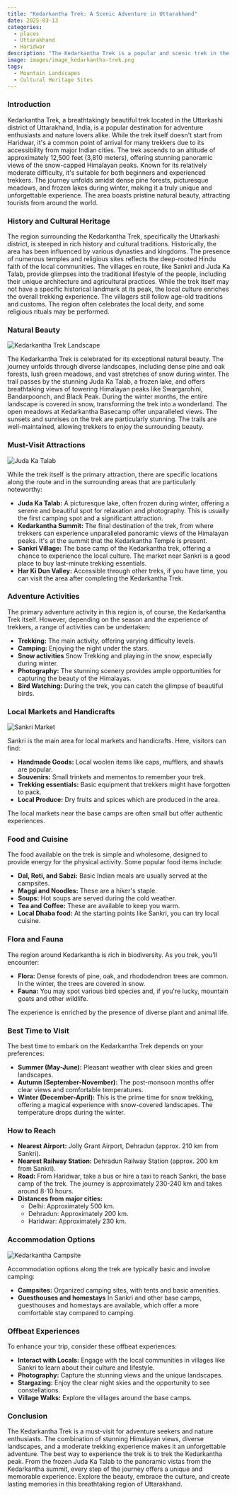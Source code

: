 ```yaml
---
title: "Kedarkantha Trek: A Scenic Adventure in Uttarakhand"
date: 2025-03-13
categories:
  - places
  - Uttarakhand
  - Haridwar
description: "The Kedarkantha Trek is a popular and scenic trek in the Indian state of Uttarakhand. It offers breathtaking views of snow-capped peaks, dense forests, and serene valleys. The trek starts near the town of Dwarahat and takes trekkers through rugged mountain trails, passing by beautiful meadows, rivers, and traditional villages. Kedarkantha is a must-visit destination for nature lovers and adventure seekers alike."
image: images/image_kedarkantha-trek.png
tags: 
  - Mountain Landscapes
  - Cultural Heritage Sites
---
```



### **Introduction**

Kedarkantha Trek, a breathtakingly beautiful trek located in the Uttarkashi district of Uttarakhand, India, is a popular destination for adventure enthusiasts and nature lovers alike. While the trek itself doesn't start from Haridwar, it's a common point of arrival for many trekkers due to its accessibility from major Indian cities. The trek ascends to an altitude of approximately 12,500 feet (3,810 meters), offering stunning panoramic views of the snow-capped Himalayan peaks. Known for its relatively moderate difficulty, it's suitable for both beginners and experienced trekkers. The journey unfolds amidst dense pine forests, picturesque meadows, and frozen lakes during winter, making it a truly unique and unforgettable experience. The area boasts pristine natural beauty, attracting tourists from around the world.

### **History and Cultural Heritage**

The region surrounding the Kedarkantha Trek, specifically the Uttarkashi district, is steeped in rich history and cultural traditions. Historically, the area has been influenced by various dynasties and kingdoms. The presence of numerous temples and religious sites reflects the deep-rooted Hindu faith of the local communities. The villages en route, like Sankri and Juda Ka Talab, provide glimpses into the traditional lifestyle of the people, including their unique architecture and agricultural practices. While the trek itself may not have a specific historical landmark at its peak, the local culture enriches the overall trekking experience. The villagers still follow age-old traditions and customs. The region often celebrates the local deity, and some religious rituals may be performed.

### **Natural Beauty**

<img src="placeholder_image_kedarkantha_landscape.jpg" alt="Kedarkantha Trek Landscape">

The Kedarkantha Trek is celebrated for its exceptional natural beauty. The journey unfolds through diverse landscapes, including dense pine and oak forests, lush green meadows, and vast stretches of snow during winter. The trail passes by the stunning Juda Ka Talab, a frozen lake, and offers breathtaking views of towering Himalayan peaks like Swargarohini, Bandarpoonch, and Black Peak. During the winter months, the entire landscape is covered in snow, transforming the trek into a wonderland. The open meadows at Kedarkantha Basecamp offer unparalleled views. The sunsets and sunrises on the trek are particularly stunning. The trails are well-maintained, allowing trekkers to enjoy the surrounding beauty.

### **Must-Visit Attractions**

<img src="placeholder_image_kedarkantha_juda_ka_talab.jpg" alt="Juda Ka Talab">

While the trek itself is the primary attraction, there are specific locations along the route and in the surrounding areas that are particularly noteworthy:

*   **Juda Ka Talab:** A picturesque lake, often frozen during winter, offering a serene and beautiful spot for relaxation and photography. This is usually the first camping spot and a significant attraction.
*   **Kedarkantha Summit:** The final destination of the trek, from where trekkers can experience unparalleled panoramic views of the Himalayan peaks. It's at the summit that the Kedarkantha Temple is present.
*   **Sankri Village:** The base camp of the Kedarkantha trek, offering a chance to experience the local culture. The market near Sankri is a good place to buy last-minute trekking essentials.
*   **Har Ki Dun Valley:** Accessible through other treks, if you have time, you can visit the area after completing the Kedarkantha Trek.

### **Adventure Activities**

The primary adventure activity in this region is, of course, the Kedarkantha Trek itself. However, depending on the season and the experience of trekkers, a range of activities can be undertaken:

*   **Trekking:** The main activity, offering varying difficulty levels.
*   **Camping:** Enjoying the night under the stars.
*   **Snow activities** Snow Trekking and playing in the snow, especially during winter.
*   **Photography:** The stunning scenery provides ample opportunities for capturing the beauty of the Himalayas.
*   **Bird Watching:** During the trek, you can catch the glimpse of beautiful birds.

### **Local Markets and Handicrafts**

<img src="placeholder_image_sankri_market.jpg" alt="Sankri Market">

Sankri is the main area for local markets and handicrafts. Here, visitors can find:

*   **Handmade Goods:** Local woolen items like caps, mufflers, and shawls are popular.
*   **Souvenirs:** Small trinkets and mementos to remember your trek.
*   **Trekking essentials:** Basic equipment that trekkers might have forgotten to pack.
*   **Local Produce:** Dry fruits and spices which are produced in the area.

The local markets near the base camps are often small but offer authentic experiences.

### **Food and Cuisine**

The food available on the trek is simple and wholesome, designed to provide energy for the physical activity. Some popular food items include:

*   **Dal, Roti, and Sabzi:** Basic Indian meals are usually served at the campsites.
*   **Maggi and Noodles:** These are a hiker's staple.
*   **Soups:** Hot soups are served during the cold weather.
*   **Tea and Coffee:** These are available to keep you warm.
*   **Local Dhaba food:** At the starting points like Sankri, you can try local cuisine.

### **Flora and Fauna**

The region around Kedarkantha is rich in biodiversity. As you trek, you'll encounter:

*   **Flora:** Dense forests of pine, oak, and rhododendron trees are common. In the winter, the trees are covered in snow.
*   **Fauna:** You may spot various bird species and, if you're lucky, mountain goats and other wildlife.

The experience is enriched by the presence of diverse plant and animal life.

### **Best Time to Visit**

The best time to embark on the Kedarkantha Trek depends on your preferences:

*   **Summer (May-June):** Pleasant weather with clear skies and green landscapes.
*   **Autumn (September-November):** The post-monsoon months offer clear views and comfortable temperatures.
*   **Winter (December-April):** This is the prime time for snow trekking, offering a magical experience with snow-covered landscapes. The temperature drops during the winter.

### **How to Reach**

*   **Nearest Airport:** Jolly Grant Airport, Dehradun (approx. 210 km from Sankri).
*   **Nearest Railway Station:** Dehradun Railway Station (approx. 200 km from Sankri).
*   **Road:** From Haridwar, take a bus or hire a taxi to reach Sankri, the base camp of the trek. The journey is approximately 230-240 km and takes around 8-10 hours.
*   **Distances from major cities:**
    *   Delhi: Approximately 500 km.
    *   Dehradun: Approximately 200 km.
    *   Haridwar: Approximately 230 km.

### **Accommodation Options**

<img src="placeholder_image_kedarkantha_campsite.jpg" alt="Kedarkantha Campsite">

Accommodation options along the trek are typically basic and involve camping:

*   **Campsites:** Organized camping sites, with tents and basic amenities.
*   **Guesthouses and homestays** In Sankri and other base camps, guesthouses and homestays are available, which offer a more comfortable stay compared to camping.

### **Offbeat Experiences**

To enhance your trip, consider these offbeat experiences:

*   **Interact with Locals:** Engage with the local communities in villages like Sankri to learn about their culture and lifestyle.
*   **Photography:** Capture the stunning views and the unique landscapes.
*   **Stargazing:** Enjoy the clear night skies and the opportunity to see constellations.
*   **Village Walks:** Explore the villages around the base camps.

### **Conclusion**

The Kedarkantha Trek is a must-visit for adventure seekers and nature enthusiasts. The combination of stunning Himalayan views, diverse landscapes, and a moderate trekking experience makes it an unforgettable adventure. The best way to experience the trek is to trek the Kedarkantha peak. From the frozen Juda Ka Talab to the panoramic vistas from the Kedarkantha summit, every step of the journey offers a unique and memorable experience. Explore the beauty, embrace the culture, and create lasting memories in this breathtaking region of Uttarakhand.


